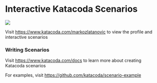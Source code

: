 # Interactive Katacoda Scenarios

[![](http://shields.katacoda.com/katacoda/markozlatanovic/count.svg)](https://www.katacoda.com/markozlatanovic "Get your profile on Katacoda.com")

Visit https://www.katacoda.com/markozlatanovic to view the profile and interactive scenarios

### Writing Scenarios
Visit https://www.katacoda.com/docs to learn more about creating Katacoda scenarios

For examples, visit https://github.com/katacoda/scenario-example
